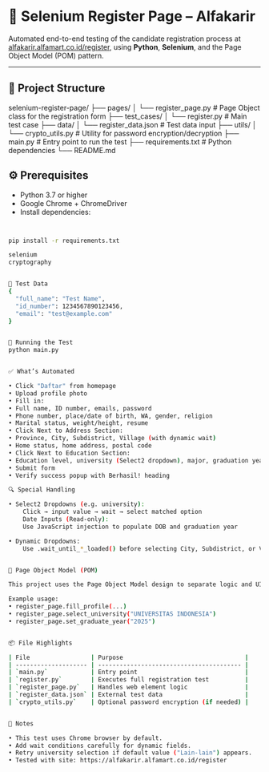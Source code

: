 # 📄 Selenium Register Page – Alfakarir

Automated end-to-end testing of the candidate registration process at [alfakarir.alfamart.co.id/register](https://alfakarir.alfamart.co.id/register), using **Python**, **Selenium**, and the Page Object Model (POM) pattern.

---

## 📂 Project Structure
selenium-register-page/
├── pages/
│ └── register_page.py # Page Object class for the registration form
├── test_cases/
│ └── register.py # Main test case
├── data/
│ └── register_data.json # Test data input
├── utils/
│ └── crypto_utils.py # Utility for password encryption/decryption
├── main.py # Entry point to run the test
├── requirements.txt # Python dependencies
└── README.md



## ⚙️ Prerequisites

- Python 3.7 or higher
- Google Chrome + ChromeDriver
- Install dependencies:

```bash


pip install -r requirements.txt

selenium
cryptography


🧪 Test Data
{
  "full_name": "Test Name",
  "id_number": 1234567890123456,
  "email": "test@example.com"
}


🚀 Running the Test
python main.py


✅ What’s Automated

• Click "Daftar" from homepage
• Upload profile photo 
• Fill in:
• Full name, ID number, emails, password
• Phone number, place/date of birth, WA, gender, religion
• Marital status, weight/height, resume
• Click Next to Address Section:
• Province, City, Subdistrict, Village (with dynamic wait)
• Home status, home address, postal code
• Click Next to Education Section:
• Education level, university (Select2 dropdown), major, graduation year
• Submit form
• Verify success popup with Berhasil! heading

🔍 Special Handling

• Select2 Dropdowns (e.g. university):
    Click → input value → wait → select matched option
    Date Inputs (Read-only):
    Use JavaScript injection to populate DOB and graduation year

• Dynamic Dropdowns:
    Use .wait_until_*_loaded() before selecting City, Subdistrict, or Village


🧩 Page Object Model (POM)

This project uses the Page Object Model design to separate logic and UI interactions. The RegisterPage class in register_page.py encapsulates all web element interactions like fill_profile(), select_university(), etc., improving maintainability.

Example usage:
• register_page.fill_profile(...)
• register_page.select_university("UNIVERSITAS INDONESIA")
• register_page.set_graduate_year("2025")


📦 File Highlights

| File                 | Purpose                                  |
| -------------------- | ---------------------------------------- |
| `main.py`            | Entry point                              |
| `register.py`        | Executes full registration test          |
| `register_page.py`   | Handles web element logic                |
| `register_data.json` | External test data                       |
| `crypto_utils.py`    | Optional password encryption (if needed) |


📌 Notes

• This test uses Chrome browser by default.
• Add wait conditions carefully for dynamic fields.
• Retry university selection if default value ("Lain-lain") appears.
• Tested with site: https://alfakarir.alfamart.co.id/register
